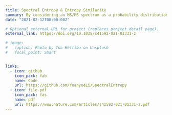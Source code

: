 ```yaml
---
title: Spectral Entropy & Entropy Similarity
summary: By considering an MS/MS spectrum as a probability distribution, we introduced the concept of **Spectral Entropy** to evaluate the information within the spectrum. Expanding on this idea, we proposed **Entropy Similarity** as a metric to measure the similarity between two spectra. Utilizing this approach can lead to a reduction in the false positive rate for metabolite identification by up to 40%.
date: "2021-02-12T00:00:00Z"

# Optional external URL for project (replaces project detail page).
external_link: https://doi.org/10.1038/s41592-021-01331-z

# image:
#   caption: Photo by Toa Heftiba on Unsplash
#   focal_point: Smart


links:
  - icon: github 
    icon_pack: fab
    name: Code
    url: https://github.com/YuanyueLi/SpectralEntropy
  - icon: file-pdf
    icon_pack: fas
    name: pdf
    url: https://www.nature.com/articles/s41592-021-01331-z.pdf
---
```

